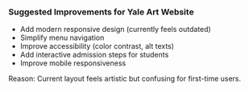 ### Suggested Improvements for Yale Art Website

- Add modern responsive design (currently feels outdated)
- Simplify menu navigation
- Improve accessibility (color contrast, alt texts)
- Add interactive admission steps for students
- Improve mobile responsiveness

Reason: Current layout feels artistic but confusing for first-time users.
